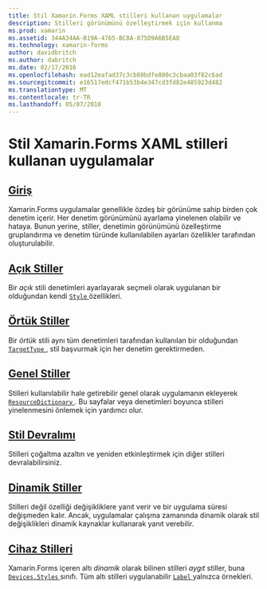 ```yaml
---
title: Stil Xamarin.Forms XAML stilleri kullanan uygulamalar
description: Stilleri görünümünü özelleştirmek için kullanma
ms.prod: xamarin
ms.assetid: 344A34AA-B19A-4765-BC8A-875D9A6B5EA8
ms.technology: xamarin-forms
author: davidbritch
ms.author: dabritch
ms.date: 02/17/2016
ms.openlocfilehash: ead12eafad37c3cb88bdfe800c3cbaa03f82c6ad
ms.sourcegitcommit: e16517edcf471b53b4e347cd3fd82e485923d482
ms.translationtype: MT
ms.contentlocale: tr-TR
ms.lasthandoff: 05/07/2018
---
```

# <a name="styling-xamarinforms-apps-using-xaml-styles"></a>Stil Xamarin.Forms XAML stilleri kullanan uygulamalar

## <a name="introductionintroductionmd"></a>[Giriş](introduction.md)

Xamarin.Forms uygulamalar genellikle özdeş bir görünüme sahip birden çok denetim içerir. Her denetim görünümünü ayarlama yinelenen olabilir ve hataya. Bunun yerine, stiller, denetimin görünümünü özelleştirme gruplandırma ve denetim türünde kullanılabilen ayarları özellikler tarafından oluşturulabilir.

## <a name="explicit-stylesexplicitmd"></a>[Açık Stiller](explicit.md)

Bir *açık* stili denetimleri ayarlayarak seçmeli olarak uygulanan bir olduğundan kendi [ `Style` ](https://developer.xamarin.com/api/property/Xamarin.Forms.VisualElement.Style/) özellikleri.

## <a name="implicit-stylesimplicitmd"></a>[Örtük Stiller](implicit.md)

Bir *örtük* stili aynı tüm denetimleri tarafından kullanılan bir olduğundan [ `TargetType` ](https://developer.xamarin.com/api/property/Xamarin.Forms.Style.TargetType/), stil başvurmak için her denetim gerektirmeden.

## <a name="global-stylesapplicationmd"></a>[Genel Stiller](application.md)

Stilleri kullanılabilir hale getirebilir genel olarak uygulamanın ekleyerek [ `ResourceDictionary` ](https://developer.xamarin.com/api/type/Xamarin.Forms.ResourceDictionary/). Bu sayfalar veya denetimleri boyunca stilleri yinelenmesini önlemek için yardımcı olur.

## <a name="style-inheritanceinheritancemd"></a>[Stil Devralımı](inheritance.md)

Stilleri çoğaltma azaltın ve yeniden etkinleştirmek için diğer stilleri devralabilirsiniz.

## <a name="dynamic-stylesdynamicmd"></a>[Dinamik Stiller](dynamic.md)

Stilleri değil özelliği değişikliklere yanıt verir ve bir uygulama süresi değişmeden kalır. Ancak, uygulamalar çalışma zamanında dinamik olarak stil değişiklikleri dinamik kaynaklar kullanarak yanıt verebilir.

## <a name="device-stylesdevicemd"></a>[Cihaz Stilleri](device.md)

Xamarin.Forms içeren altı *dinamik* olarak bilinen stilleri *aygıt* stiller, buna [ `Devices.Styles` ](https://developer.xamarin.com/api/type/Xamarin.Forms.Device+Styles/) sınıfı. Tüm altı stilleri uygulanabilir [ `Label` ](https://developer.xamarin.com/api/type/Xamarin.Forms.Label/) yalnızca örnekleri.
